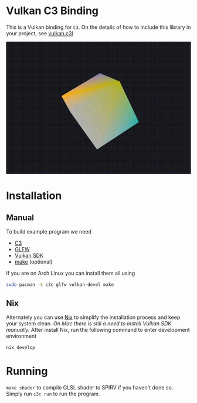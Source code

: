 # Vulkan C3 Binding

This is a Vulkan binding for `C3`.
On the details of how to include this library in your project, see [vulkan.c3l](./lib/vulkan.c3l/README.md)

![](./readme/cube.gif)

# Installation

## Manual

To build example program we need
- [C3](https://c3-lang.org)
- [GLFW](https://www.glfw.org)
- [Vulkan SDK](https://vulkan.lunarg.com/sdk/home)
- [make](https://www.gnu.org/software/make) (optional)

If you are on Arch Linux you can install them all using
```sh
sudo pacman -S c3c glfw vulkan-devel make
```

## Nix

Alternately you can use [Nix](https://nixos.org) to simplify
the installation process and keep your system clean. *On Mac there is still a need to install Vulkan SDK manually.*
After install Nix, run the following command to enter development environment
```sh
nix develop
```

# Running
`make shader` to compile GLSL shader to SPIRV if you haven't done so.
Simply run `c3c run` to run the program.
